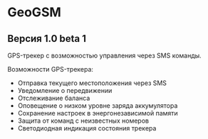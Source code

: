 GeoGSM
=====

Версия 1.0 beta 1
-----

GPS-трекер с возможностью управления через SMS команды.

Возможности GPS-трекера:

* Отправка текущего местоположения через SMS
* Уведомление о передвижении
* Отслеживание баланса
* Оповещение о низком уровне заряда аккумулятора
* Сохранение настроек в энергонезависимой памяти
* Защита от команд с неизвестных номеров
* Светодиодная индикация состояния трекера

